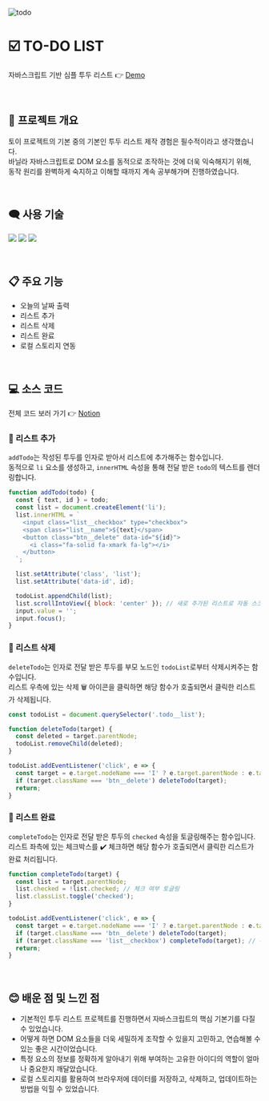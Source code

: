 ![todo](https://user-images.githubusercontent.com/110226567/213911637-228d081f-1f47-48f2-ada5-574f13264b1f.png)

# ☑️ TO-DO LIST

자바스크립트 기반 심플 투두 리스트 👉 [Demo](https://imjone.github.io/to-do-list/)

<br />

## 📢 프로젝트 개요

토이 프로젝트의 기본 중의 기본인 투두 리스트 제작 경험은 필수적이라고 생각했습니다.<br />
바닐라 자바스크립트로 DOM 요소를 동적으로 조작하는 것에 더욱 익숙해지기 위해,<br />
동작 원리를 완벽하게 숙지하고 이해할 때까지 계속 공부해가며 진행하였습니다.

<br />

## 🗨️ 사용 기술

<p>
 <img src="https://img.shields.io/badge/HTML-e34f26?style=flat-square&logo=HTML5&logoColor=white" />
 <img src="https://img.shields.io/badge/CSS-1572b6?style=flat-square&logo=CSS3&logoColor=white" />
 <img src="https://img.shields.io/badge/JavaScript-f7df1e?style=flat-square&logo=JavaScript&logoColor=white" />
</p>

<br />

## 📋 주요 기능

- 오늘의 날짜 출력
- 리스트 추가
- 리스트 삭제
- 리스트 완료
- 로컬 스토리지 연동

<br />

## 💻 소스 코드

전체 코드 보러 가기 👉 [Notion](https://imjone.notion.site/TO-DO-LIST-d5d802305fa6461b8c3b410fa96528e6)

### 📍 리스트 추가

`addTodo`는 작성된 투두를 인자로 받아서 리스트에 추가해주는 함수입니다.<br />
동적으로 `li` 요소를 생성하고, `innerHTML` 속성을 통해 전달 받은 `todo`의 텍스트를 렌더링합니다.

```javascript
function addTodo(todo) {
  const { text, id } = todo;
  const list = document.createElement('li');
  list.innerHTML = `
    <input class="list__checkbox" type="checkbox">
    <span class="list__name">${text}</span>
    <button class="btn__delete" data-id="${id}">
      <i class="fa-solid fa-xmark fa-lg"></i>
    </button>
  `;

  list.setAttribute('class', 'list');
  list.setAttribute('data-id', id);

  todoList.appendChild(list);
  list.scrollIntoView({ block: 'center' }); // 새로 추가된 리스트로 자동 스크롤
  input.value = '';
  input.focus();
}
```

### 📍 리스트 삭제

`deleteTodo`는 인자로 전달 받은 투두를 부모 노드인 `todoList`로부터 삭제시켜주는 함수입니다.<br />
리스트 우측에 있는 삭제 🗑️ 아이콘을 클릭하면 해당 함수가 호출되면서 클릭한 리스트가 삭제됩니다.

```javascript
const todoList = document.querySelector('.todo__list');

function deleteTodo(target) {
  const deleted = target.parentNode;
  todoList.removeChild(deleted);
}

todoList.addEventListener('click', e => {
  const target = e.target.nodeName === 'I' ? e.target.parentNode : e.target;
  if (target.className === 'btn__delete') deleteTodo(target);
  return;
}
```

### 📍 리스트 완료

`completeTodo`는 인자로 전달 받은 투두의 `checked` 속성을 토글링해주는 함수입니다.<br />
리스트 좌측에 있는 체크박스를 ✔️ 체크하면 해당 함수가 호출되면서 클릭한 리스트가 완료 처리됩니다.

```javascript
function completeTodo(target) {
  const list = target.parentNode;
  list.checked = !list.checked; // 체크 여부 토글링
  list.classList.toggle('checked');
}

todoList.addEventListener('click', e => {
  const target = e.target.nodeName === 'I' ? e.target.parentNode : e.target;
  if (target.className === 'btn__delete') deleteTodo(target);
  if (target.className === 'list__checkbox') completeTodo(target); // 추가
  return;
}
```

<br />

## 😊 배운 점 및 느낀 점

- 기본적인 투두 리스트 프로젝트를 진행하면서 자바스크립트의 핵심 기본기를 다질 수 있었습니다.
- 어떻게 하면 DOM 요소들을 더욱 세밀하게 조작할 수 있을지 고민하고, 연습해볼 수 있는 좋은 시간이었습니다.
- 특정 요소의 정보를 정확하게 알아내기 위해 부여하는 고유한 아이디의 역할이 얼마나 중요한지 깨달았습니다.
- 로컬 스토리지를 활용하여 브라우저에 데이터를 저장하고, 삭제하고, 업데이트하는 방법을 익힐 수 있었습니다.
